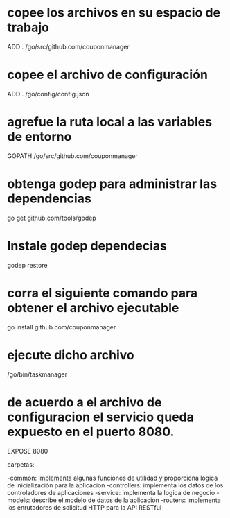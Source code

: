 # copee los archivos en su espacio de trabajo
ADD . /go/src/github.com/couponmanager

# copee el archivo de configuración
ADD . /go/config/config.json

# agrefue la ruta local a las variables de entorno
GOPATH /go/src/github.com/couponmanager

# obtenga godep para administrar las dependencias
go get github.com/tools/godep

# Instale godep dependecias
godep restore 

# corra el siguiente comando para obtener el archivo ejecutable
go install github.com/couponmanager

# ejecute dicho archivo
/go/bin/taskmanager

# de acuerdo a el archivo de configuracion el servicio queda expuesto en el puerto 8080.
EXPOSE 8080


carpetas:

-common: implementa algunas funciones de utilidad y proporciona lógica de inicialización para la aplicacion
-controllers: implementa los datos de los controladores de aplicaciones 
-service: implementa la logica de negocio
-models: describe el modelo de datos de la aplicacion
-routers: implementa los enrutadores de solicitud HTTP para la API RESTful